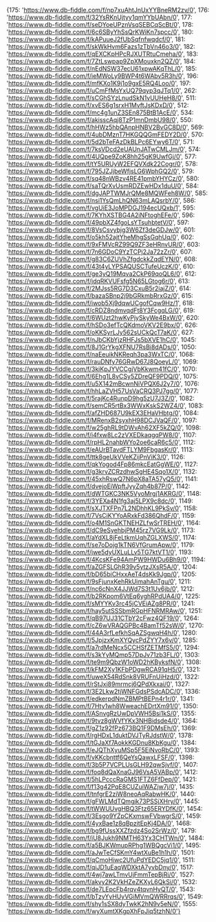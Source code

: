 {175: 'https://www.db-fiddle.com/f/np7xuAhtJnUxYYBneRM2zv/0',
176: 'https://www.db-fiddle.com/f/32YsRKnUjtyy1qmYYbUAbn/0',
177: 'https://www.db-fiddle.com/f/seDYoeUPznVsqSEBCqScBt/0',
178: 'https://www.db-fiddle.com/f/6c6SByYhSsQrKWiKn7spcc/0',
180: 'https://www.db-fiddle.com/f/kAPuueJ2fUbSqfnfwqdcf/0',
181: 'https://www.db-fiddle.com/f/skWkHvm6Fazs1zTbVn46o3/0',
182: 'https://www.db-fiddle.com/f/qEXCKpHPcRJXUTRtuCmeha/0',
183: 'https://www.db-fiddle.com/f/7ZtLswpap9ZpXMouxkn2QZ/0',
184: 'https://www.db-fiddle.com/f/nEdNSW37ecU61xpwAKqThL/0',
185: 'https://www.db-fiddle.com/f/ieMWoLy9BWP4t6WAbv5R3h/0',
196: 'https://www.db-fiddle.com/f/mfKXo1K9j1o9gxE5RQ4Loo/0',
197: 'https://www.db-fiddle.com/f/uCmFfMsYxUQ79qyp3qJTq1/0',
262: 'https://www.db-fiddle.com/f/sCGhSYzLnudSkN1vUUHeH8/0',
511: 'https://www.db-fiddle.com/f/xvES6g1srxH1MvftJsKDxD/0',
512: 'https://www.db-fiddle.com/f/mc4g1unZ3SEn875BtB1AcE/0',
534: 'https://www.db-fiddle.com/f/akisscAqj8TzP1mnDmbU98/0',
550: 'https://www.db-fiddle.com/f/hHWz5hbQAnpHNBV2BvGC8D/0',
569: 'https://www.db-fiddle.com/f/4ubDMznT7HKGQQGmFEDY2D/0',
570: 'https://www.db-fiddle.com/f/5d2bTeFAzDkBLPc6EYwy6T/0',
571: 'https://www.db-fiddle.com/f/7ksVDcd2eUAUnJATwCMLJm/0',
574: 'https://www.db-fiddle.com/f/4UQpe9ZoK8hh25gK9UwfGj/0',
577: 'https://www.db-fiddle.com/f/tY5URUyW2EFQVXdk22Cogr/0',
578: 'https://www.db-fiddle.com/f/795JZJjbeWfjsLG6WphGQ2/0',
579: 'https://www.db-fiddle.com/f/sq48nWBzv4RE41pmbYHYCz/0',
580: 'https://www.db-fiddle.com/f/saTQrXvUsmRDZEwHDx1duU/0',
584: 'https://www.db-fiddle.com/f/dgJAPTWMJrQMe8MQWFeh8W/0',
585: 'https://www.db-fiddle.com/f/nsi1YsQmLhQN63mLAQsrbY/0',
586: 'https://www.db-fiddle.com/f/vgUiE3JoMPDGJ194ecUQxb/1',
595: 'https://www.db-fiddle.com/f/7KYhXSTBG4A2iNFtoghEFe/0',
596: 'https://www.db-fiddle.com/f/49pbXZ4fgoLsYTsuhbtetV/0',
597: 'https://www.db-fiddle.com/f/8VsCsvybjg3W6Zf3deGDJw/0',
601: 'https://www.db-fiddle.com/f/o5kh52ajtYheMhgSsGqhUq/0',
602: 'https://www.db-fiddle.com/f/9xFMVcRZ99Q9ZF3eHRnvUR/0',
603: 'https://www.db-fiddle.com/f/7n6GDoC9YzTCPj2Ja72zZr/0',
607: 'https://www.db-fiddle.com/f/g83C6ZUVhZfgdckkZqdEYN/0',
608: 'https://www.db-fiddle.com/f/43t4yLYPSAQUSCTufeUczK/0',
610: 'https://www.db-fiddle.com/f/ge3yQ19Mqva2CkP69qoQL6/0',
612: 'https://www.db-fiddle.com/f/jdqRKVUFsfg5N65LGtog6r/0',
613: 'https://www.db-fiddle.com/f/2MJss5RG7D3CxuB5r2iajZ/0',
614: 'https://www.db-fiddle.com/f/bazaSBnp2j9bGRkmbRrxGz/0',
615: 'https://www.db-fiddle.com/f/iwob5Xj9dqwUCgofCqw9Hz/1',
618: 'https://www.db-fiddle.com/f/cRDZ8ndmvqdFt8Y3FcgqLG/0',
619: 'https://www.db-fiddle.com/f/6WUzt2hwKyPjySkyWe4BxW/0',
620: 'https://www.db-fiddle.com/f/hSDo3efTcQKdmoVKV2E9bx/0',
626: 'https://www.db-fiddle.com/f/oKKSyrLJy562sUCkQcT7aK/0',
627: 'https://www.db-fiddle.com/f/nJbCKbYjzRHFJs5bXVE1hC/0',
1045: 'https://www.db-fiddle.com/f/8J1GrYkgXFNU7RsBi8dADs/0',
1050: 'https://www.db-fiddle.com/f/naEeuikNKReqh3pa3WxTC/0',
1068: 'https://www.db-fiddle.com/f/rauDNfy76GRwD67J8QoeyL/0',
1069: 'https://www.db-fiddle.com/f/3kiKpJYVCCgjVbKkwm41fC/0',
1070: 'https://www.db-fiddle.com/f/6Ehg1L8vCSy5ZDreQF9PDQ/0',
1075: 'https://www.db-fiddle.com/f/u5X142mBcwnNiVPQX6J2y7/0',
1076: 'https://www.db-fiddle.com/f/hhLaZVH57UsVaCRQ3PJ7gg/0',
1077: 'https://www.db-fiddle.com/f/5rajKc4RunpD9hg5zU7J3Z/0',
1082: 'https://www.db-fiddle.com/f/semCR5rtBx3WWxKskS2WZ4/0',
1083: 'https://www.db-fiddle.com/f/afZHD687U9kEX3EHaVHbtg/0',
1084: 'https://www.db-fiddle.com/f/MRenxB2syxhH98DCJVaQF/0',
1097: 'https://www.db-fiddle.com/f/w25ghRL9tDWvAh62XF5kZQ/0',
1098: 'https://www.db-fiddle.com/f/i4fxw8Lc2zVXEDkaqgqPW8/0',
1107: 'https://www.db-fiddle.com/f/rpHL2nahbWYo2oe6caR6c5/0',
1112: 'https://www.db-fiddle.com/f/eAUrBTavdFTLYM9FbgasKr/0',
1113: 'https://www.db-fiddle.com/f/ttk8geUkVVeKZijPnViK3/0',
1126: 'https://www.db-fiddle.com/f/qkYogod4Fp86mkcEatGgWE/0',
1127: 'https://www.db-fiddle.com/f/g3krvZCRzdhwSgHE4Sqo1X/0',
1132: 'https://www.db-fiddle.com/f/45xhRswQ7N6pX8aTA57yQ5/0',
1141: 'https://www.db-fiddle.com/f/dvejoEiWpftJyyZqh4b87P/0',
1142: 'https://www.db-fiddle.com/f/dWTGKC3NK5VyoMrgj1AKRG/0',
1148: 'https://www.db-fiddle.com/f/3YEXa4N1fg3aj5LPX9c8dc/0',
1149: 'https://www.db-fiddle.com/f/sXJTXFPn7L2NDhhKL9PkSv/0',
1158: 'https://www.db-fiddle.com/f/7VsCiKYYoARxkFd386QhdF/0',
1159: 'https://www.db-fiddle.com/f/o4M1SnGKTNEHZLfwSrTREH/0',
1164: 'https://www.db-fiddle.com/f/dC9eSyehbjPM45rz7VG9Lk/0',
1173: 'https://www.db-fiddle.com/f/aYdXL8jFeLtkmUqhZGLXWS/0',
1174: 'https://www.db-fiddle.com/f/se7oDojg1kTN6VfGrumApw/0',
1179: 'https://www.db-fiddle.com/f/jwe5dyUXLuLLv5TG7ktVT1/0',
1193: 'https://www.db-fiddle.com/f/4KcsKFe94AmPW9HWDu6Bh9/0',
1194: 'https://www.db-fiddle.com/f/aZGFSLGhR39v5ytzJXsR5A/0',
1204: 'https://www.db-fiddle.com/f/bD65biCHxxAeT4dsKk9Jgp/0',
1205: 'https://www.db-fiddle.com/f/9sFjunxKehRkUimahAnTgu/0',
1211: 'https://www.db-fiddle.com/f/nc6cNnX4JJWd7S3t1Uv6jb/0',
1212: 'https://www.db-fiddle.com/f/b2RKpom6VtEq6yghRPdUA4/0',
1225: 'https://www.db-fiddle.com/f/sMYYKv3rc45jCVEiAZg8PR/0',
1241: 'https://www.db-fiddle.com/f/hay5utSSSbmRGpHFNRMRAw/0',
1251: 'https://www.db-fiddle.com/f/qB97UJ31CTbY2cFwz4QF19/0',
1264: 'https://www.db-fiddle.com/f/cZ6wVRAQGPBc4BamTf52sW/0',
1270: 'https://www.db-fiddle.com/f/44A3rfLefkhSqAZSgwqH4h/0',
1280: 'https://www.db-fiddle.com/f/5JpjzxKmXYQycPdZYY7x6v/0',
1285: 'https://www.db-fiddle.com/f/a7rdMeNcx5CCHSfZETMfS5/0',
1294: 'https://www.db-fiddle.com/f/s3kYyMQmp57DpJv71zb3FL/0',
1303: 'https://www.db-fiddle.com/f/te9m9QbzW1oWD2hKByksfN/0',
1308: 'https://www.db-fiddle.com/f/kFM2Xy1KFbPDgwRCA91qH5/0',
1321: 'https://www.db-fiddle.com/f/uweX54RdSnk8VRUFnUiHzd/0',
1322: 'https://www.db-fiddle.com/f/rStJxi89mrmcj6QPdXkxai/0',
1327: 'https://www.db-fiddle.com/f/3E2Lkw2tjWNFGdsPSdcADC/0',
1336: 'https://www.db-fiddle.com/f/edkerpdNmZBMPtBEPn4r1r/0',
1341: 'https://www.db-fiddle.com/f/7Hty1wh8WweachEDrtXm91/0',
1350: 'https://www.db-fiddle.com/f/ASnvgRzUwDpVWH5Bsi1kS/0',
1355: 'https://www.db-fiddle.com/f/9tvz8gWVfYKx3NHBidsde4/0',
1364: 'https://www.db-fiddle.com/f/gZ1z92fPz673BQ1F9DMsEh/0',
1369: 'https://www.db-fiddle.com/f/rgHDxL1duktDVJTyRJdstW/0',
1378: 'https://www.db-fiddle.com/f/tGJaXf7AokkKGDnu8KbKgu/0',
1384: 'https://www.db-fiddle.com/f/eJQThXyuMSp5F5EiNvoRbC/0',
1393: 'https://www.db-fiddle.com/f/vKKcbnttf6QeYsQawxLFSF/0',
1398: 'https://www.db-fiddle.com/f/3b5P7VCPLUsGLH92qwSjvf/0',
1407: 'https://www.db-fiddle.com/f/foq8dQaXnaGJ96VsA5VABp/0',
1412: 'https://www.db-fiddle.com/f/5hLPcccRaGMS1FTZ6FfDep/0',
1421: 'https://www.db-fiddle.com/f/f13g42PqE8CUZuiWAZjw7j/0',
1435: 'https://www.db-fiddle.com/f/tnfgrE2ziW8neoAqRabwHK/0',
1440: 'https://www.db-fiddle.com/f/gFWLMdTQmgjk73PSSjXHry/0',
1445: 'https://www.db-fiddle.com/f/tWWUUvgHBQ3Ftz65ERYDfK/0',
1454: 'https://www.db-fiddle.com/f/3Esgo9YZpCKxmswFVbwgrS/0',
1459: 'https://www.db-fiddle.com/f/4yxBae1z8qBpzitEpKj4DA/0',
1468: 'https://www.db-fiddle.com/f/bg9fUssXXZfzdz4So2SrWz/0',
1479: 'https://www.db-fiddle.com/f/iU8Jukh9NMTH63Yx3CHTWn/0',
1484: 'https://www.db-fiddle.com/f/a5BJKWmupRPhg1WBQgcVi1/0',
1495: 'https://www.db-fiddle.com/f/aJwTeCfSKmY4wtXuBe1h1h/0',
1501: 'https://www.db-fiddle.com/f/qCmoHiwc2UfuPdYEDC5jq1/0',
1511: 'https://www.db-fiddle.com/f/qiJD1uEaqWDXktA7yvbDny/0',
1517: 'https://www.db-fiddle.com/f/4wj7awLTmvUjFmmTepBjRi/0',
1527: 'https://www.db-fiddle.com/f/akvy2K2VkHZeZKXyL6QkSi/0',
1532: 'https://www.db-fiddle.com/f/de7LEpcFb4rqv4tqvnHyQT/0',
1543: 'https://www.db-fiddle.com/f/bTzyYyHUyVGiMVmQWRRrqs/0',
1549: 'https://www.db-fiddle.com/f/shy1sSX8dyTwkK2hN9v5eN/0',
1555: 'https://www.db-fiddle.com/f/wyXumtXKgpXhFpJiq5tzhN/0'}
